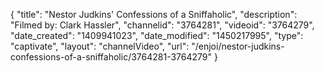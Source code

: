 {
    "title": "Nestor Judkins' Confessions of a Sniffaholic",
    "description": "Filmed by: Clark Hassler",
    "channelid": "3764281",
    "videoid": "3764279",
    "date_created": "1409941023",
    "date_modified": "1450217995",
    "type": "captivate",
    "layout": "channelVideo",
    "url": "\/enjoi\/nestor-judkins-confessions-of-a-sniffaholic\/3764281-3764279"
}